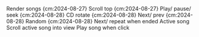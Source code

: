 Render songs {cm:2024-08-27}
Scroll top {cm:2024-08-27}
Play/ pause/ seek {cm:2024-08-28}
CD rotate {cm:2024-08-28}
Next/ prev {cm:2024-08-28}
Random {cm:2024-08-28}
Next/ repeat when ended
Active song
Scroll active song into view
Play song when click
